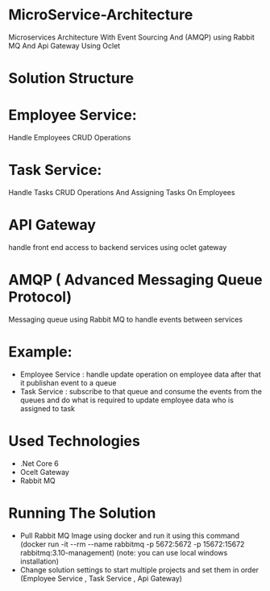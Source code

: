 # MicroService-Architecture
Microservices Architecture With Event Sourcing And (AMQP) using Rabbit MQ And Api Gateway Using Oclet


# Solution Structure

# Employee Service:
Handle Employees CRUD Operations

# Task Service:
Handle Tasks CRUD Operations And Assigning Tasks On Employees


# API Gateway

handle front end access to backend services using oclet gateway


# AMQP ( Advanced Messaging Queue Protocol)

Messaging queue using Rabbit MQ to handle events between services

#  Example:

- Employee Service : handle update operation  on employee data after that it publishan event to a queue
- Task Service : subscribe to that queue and consume the events from the queues and do what is required to update employee data who is assigned to task


# Used Technologies

- .Net Core 6
- Ocelt Gateway
- Rabbit MQ

# Running The Solution

- Pull Rabbit MQ Image using docker and run it using this command (docker run -it --rm --name rabbitmq -p 5672:5672 -p 15672:15672 rabbitmq:3.10-management) (note: you can use local windows installation)
- Change solution settings to start multiple projects and set them in order (Employee Service , Task Service , Api Gateway)
